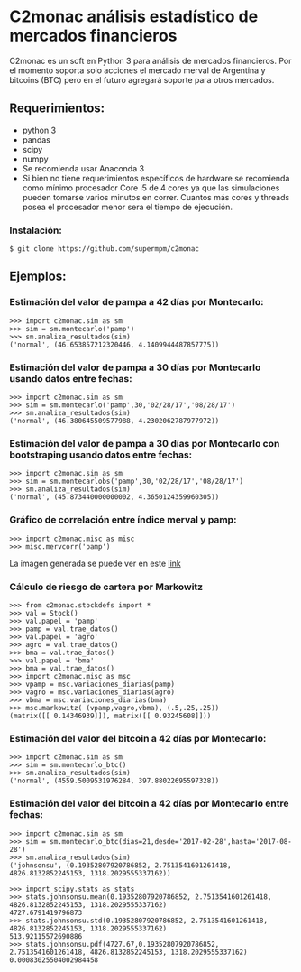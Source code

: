 # C2monac análisis estadístico de mercados financieros

C2monac es un soft en Python 3 para análisis de mercados financieros. Por el momento soporta solo acciones el mercado merval de Argentina y bitcoins (BTC) pero en el futuro agregará soporte para otros mercados.

## Requerimientos:

- python 3
- pandas
- scipy
- numpy
- Se recomienda usar Anaconda 3
- Si bien no tiene requerimientos específicos de hardware se recomienda como mínimo procesador Core i5 de 4 cores ya que las simulaciones pueden tomarse varios minutos en correr. Cuantos más cores y threads posea el procesador menor sera el tiempo de ejecución.



### Instalación:

```
$ git clone https://github.com/supermpm/c2monac
```

## Ejemplos:

### Estimación del valor de pampa a 42 días por Montecarlo:

```
>>> import c2monac.sim as sm
>>> sim = sm.montecarlo('pamp')
>>> sm.analiza_resultados(sim)
('normal', (46.653857212320446, 4.1409944487857775))
```

### Estimación del valor de pampa a 30 días por Montecarlo usando datos entre fechas:

```
>>> import c2monac.sim as sm
>>> sim = sm.montecarlo('pamp',30,'02/28/17','08/28/17')
>>> sm.analiza_resultados(sim)
('normal', (46.380645509577988, 4.2302062787977972))
```

### Estimación del valor de pampa a 30 días por Montecarlo con bootstraping usando datos entre fechas:

```
>>> import c2monac.sim as sm
>>> sim = sm.montecarlobs('pamp',30,'02/28/17','08/28/17')
>>> sm.analiza_resultados(sim)
('normal', (45.873440000000002, 4.3650124359960305))
```

### Gráfico de correlación entre índice merval y pamp:

```
>>> import c2monac.misc as misc
>>> misc.mervcorr('pamp')
```

La imagen generada se puede ver en este [link](http://10mp.net/gitimg/pampco.png)

### Cálculo de riesgo de cartera por Markowitz

```
>>> from c2monac.stockdefs import *
>>> val = Stock()
>>> val.papel = 'pamp'
>>> pamp = val.trae_datos()
>>> val.papel = 'agro'
>>> agro = val.trae_datos()
>>> bma = val.trae_datos()
>>> val.papel = 'bma'
>>> bma = val.trae_datos()
>>> import c2monac.misc as msc
>>> vpamp = msc.variaciones_diarias(pamp)
>>> vagro = msc.variaciones_diarias(agro)
>>> vbma = msc.variaciones_diarias(bma)
>>> msc.markowitz( (vpamp,vagro,vbma), (.5,.25,.25))
(matrix([[ 0.14346939]]), matrix([[ 0.93245608]]))
```

### Estimación del valor del bitcoin a 42 días por Montecarlo:

```
>>> import c2monac.sim as sm
>>> sim = sm.montecarlo_btc()
>>> sm.analiza_resultados(sim)
('normal', (4559.5009531976284, 397.88022695597328))
```

### Estimación del valor del bitcoin a 42 días por Montecarlo entre fechas:

```
>>> import c2monac.sim as sm
>>> sim = sm.montecarlo_btc(dias=21,desde='2017-02-28',hasta='2017-08-28')
>>> sm.analiza_resultados(sim)
('johnsonsu', (0.19352807920786852, 2.7513541601261418, 4826.8132852245153, 1318.2029555337162))

>>> import scipy.stats as stats
>>> stats.johnsonsu.mean(0.19352807920786852, 2.7513541601261418, 4826.8132852245153, 1318.2029555337162)
4727.6791419796873
>>> stats.johnsonsu.std(0.19352807920786852, 2.7513541601261418, 4826.8132852245153, 1318.2029555337162)
513.92115572690886
>>> stats.johnsonsu.pdf(4727.67,0.19352807920786852, 2.7513541601261418, 4826.8132852245153, 1318.2029555337162)
0.00083025504002984458
```
